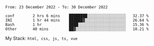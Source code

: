 <!--START_SECTION:waka-->

```text
From: 23 December 2022 - To: 30 December 2022

conf        2 hrs 6 mins    ████████░░░░░░░░░░░░░░░░░   32.37 %
INI         1 hr 44 mins    ██████▓░░░░░░░░░░░░░░░░░░   26.64 %
Bash        1 hr            ████░░░░░░░░░░░░░░░░░░░░░   15.36 %
Other       40 mins         ██▓░░░░░░░░░░░░░░░░░░░░░░   10.21 %
```

<!--END_SECTION:waka-->
My Stack: `html, css, js, ts, vue`
